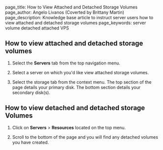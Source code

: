 page_title:       How to View Attached and Detached Storage Volumes
page_author:      Angelo Livanos (Coverted by Brittany Martin)
page_description: Knowledge base article to instruct server users how to view attached and detached storage volumes
page_keywords:    server volume detached attached VPS 

## How to view attached and detached storage volumes

1. Select the __Servers__ tab from the top navigation menu.

2. Select a server on which you'd like view attached storage volumes.

3. Select the storage tab from the context menu. The top section of the page details your primary disk. The bottom section details your secondary disk(s).

## How to view detached and detached storage Volumes

1. Click on __Servers__ > __Resources__ located on the top menu.

2. Scroll to the bottom of the page and you will find any detached volumes you have created.
